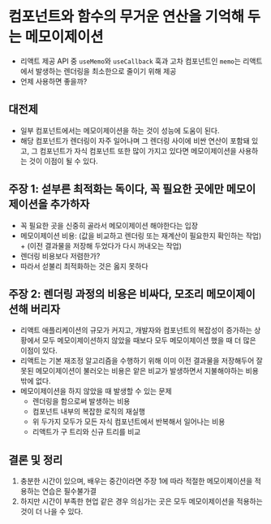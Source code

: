 # 컴포넌트와 함수의 무거운 연산을 기억해 두는 메모이제이션
- 리액트 제공 API 중 `useMemo`와 `useCallback` 훅과 고차 컴포넌트인 `memo`는 리액트에서 발생하는 렌더링을 최소한으로 줄이기 위해 제공
- 언제 사용하면 좋을까?

## 대전제
- 일부 컴포넌트에서는 메모이제이션을 하는 것이 성능에 도움이 된다.
- 해당 컴포넌트가 렌더링이 자주 일어나며 그 렌더링 사이에 비싼 연산이 포함돼 있고, 그 컴포넌트가 자식 컴포넌트 또한 많이 가지고 있다면 메모이제이션을 사용하는 것이 이점이 될 수 있다.

## 주장 1: 섣부른 최적화는 독이다, 꼭 필요한 곳에만 메모이제이션을 추가하자
- 꼭 필요한 곳을 신중히 골라서 메모이제이션 해야한다는 입장
- 메모이제이션 비용: (값을 비교하고 렌더링 또는 재계산이 필요한지 확인하는 작업) + (이전 결과물을 저장해 두었다가 다시 꺼내오는 작업)
- 렌더링 비용보다 저렴한가?
- 따라서 섣불리 최적화하는 것은 옳지 못하다

## 주장 2: 렌더링 과정의 비용은 비싸다, 모조리 메모이제이션해 버리자
- 리액트 애플리케이션의 규모가 커지고, 개발자와 컴포넌트의 복잡성이 증가하는 상황에서 모두 메모이제이션하지 않았을 때보다 모두 메모이제이션 했을 때 더 많은 이점이 있다.
- 리액트는 기본 재조정 알고리즘을 수행하기 위해 이미 이전 결과물을 저장해두어  잘못된 메모이제이션이 불러오는 비용은 앝은 비교가 발생하면서 지불해야하는 비용밖에 없다. 
- 메모이제이션을 하지 않았을 때 발생할 수 있는 문제
    - 렌더링을 함으로써 발생하는 비용
    - 컴포넌트 내부의 복잡한 로직의 재실행
    - 위 두가지 모두가 모든 자식 컴포넌트에서 반복해서 일어나는 비용
    - 리액트가 구 트리와 신규 트리를 비교

## 결론 및 정리
1. 충분한 시간이 있으며, 배우는 중간이라면 주장 1에 따라 적절한 메모이제이션을 적용하는 연습은 필수불가결
2. 하지만 시간이 부족한 현업 같은 경우 의심가는 곳은 모두 메모이제이션을 적용하는 것이 더 나을 수 있다.

